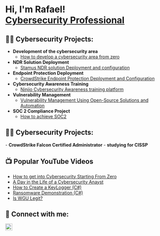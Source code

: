 <h1>Hi, I'm Rafael! <br/><a href="https://github.com/rafaelgpereira1"> <a href="https://www.linkedin.com/in/rafaelgpereira/">Cybersecurity Professional</a></h1>

<h2>👨‍💻 Cybersecurity Projects:</h2>

- <b>Development of the cybersecurity area </b>
  - [How to develop a cybersecurity area from zero](https://github.com/rafaelgpereira1)
- <b>NDR Solution Deployment </b>
  - [Stamus NDR solution Deployment and configuration](https://github.com/rafaelgpereira1) 
- <b>Endpoint Protection Deployment</b>
  - [CrowdStrike Endpoint Protection Deployment and Configuration](https://github.com/rafaelgpereira1)
- <b>Cybersecurity Awareness Training</b>
  - [Ninjio Cybersecurity Awareness training platform](https://github.com/rafaelgpereira1)
- <b>Vulnerability Management</b>
  - [Vulnerability Management Using Open-Source Solutions and Automation](https://github.com/rafaelgpereira1)
- <b>SOC 2 Compliance Project</b>
  - [How to achieve SOC2](https://github.com/rafaelgpereira1)
 
<h2>👨‍💻 Cybersecurity Projects:</h2>
- <b>CrowdStrike Falcon Certified Administrator</b>
- <b>studying for CISSP</b>


<h2>📺 Popular YouTube Videos</h2>

- [How to get into Cybersecurity Starting From Zero](https://www.youtube.com/watch?v=a83ASGn_V_s)
- [A Day in the Life of a Cybersecurity Anayst](https://www.youtube.com/watch?v=uHy3oM7NnoU)
- [How to Create a KeyLogger (C#)](https://www.youtube.com/watch?v=N-L9hklSlNk)
- [Ransomware Demonstration (C#)](https://www.youtube.com/watch?v=OfvdQeh79s0)
- [Is WGU Legit?](https://www.youtube.com/watch?v=E2MwRWxDBkA)

<h2> 🤳 Connect with me:</h2>


[<img align="left" alt="JoshMadakor | LinkedIn" width="22px" src="https://cdn.jsdelivr.net/npm/simple-icons@v3/icons/linkedin.svg" />][linkedin]


[linkedin]: https://linkedin.com/in/rafaelgpereira

<!--
**joshmadakor1/joshmadakor1** is a ✨ _special_ ✨ repository because its `README.md` (this file) appears on your GitHub profile.

Here are some ideas to get you started:

- 🔭 I’m currently working on ...
- 🌱 I’m currently learning ...
- 👯 I’m looking to collaborate on ...
- 🤔 I’m looking for help with ...
- 💬 Ask me about ...
- 📫 How to reach me: ...
- 😄 Pronouns: ...
- ⚡ Fun fact: ...
-->
